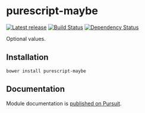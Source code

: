 # purescript-maybe

[![Latest release](http://img.shields.io/bower/v/purescript-maybe.svg)](https://github.com/purescript/purescript-maybe/releases)
[![Build Status](https://travis-ci.org/purescript/purescript-maybe.svg?branch=master)](https://travis-ci.org/purescript/purescript-maybe)
[![Dependency Status](https://www.versioneye.com/user/projects/55848c22363861001d000326/badge.svg?style=flat)](https://www.versioneye.com/user/projects/55848c22363861001d000326)

Optional values.

## Installation

```
bower install purescript-maybe
```

## Documentation

Module documentation is [published on Pursuit](http://pursuit.purescript.org/packages/purescript-maybe).
